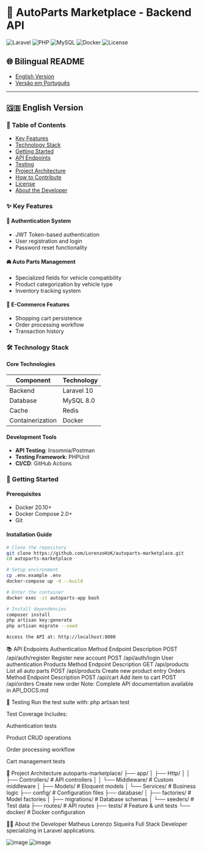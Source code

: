 # 🚗 AutoParts Marketplace - Backend API

![Laravel](https://img.shields.io/badge/Laravel-10-FF2D20?logo=laravel&logoColor=white)
![PHP](https://img.shields.io/badge/PHP-8.2-777BB4?logo=php&logoColor=white)
![MySQL](https://img.shields.io/badge/MySQL-8.0-4479A1?logo=mysql&logoColor=white)
![Docker](https://img.shields.io/badge/Docker-✓-2496ED?logo=docker&logoColor=white)
![License](https://img.shields.io/badge/license-MIT-blue)

## 🌐 Bilingual README
- [English Version](#-english-version)
- [Versão em Português](#-versão-em-português)

---

## 🇬🇧 English Version

### 📌 Table of Contents
- [Key Features](#-key-features)
- [Technology Stack](#-technology-stack)
- [Getting Started](#-getting-started)
- [API Endpoints](#-api-endpoints)
- [Testing](#-testing)
- [Project Architecture](#-project-architecture)
- [How to Contribute](#-how-to-contribute)
- [License](#-license)
- [About the Developer](#-about-the-developer)

### ✨ Key Features

#### 🔐 Authentication System
- JWT Token-based authentication
- User registration and login
- Password reset functionality

#### 🚘 Auto Parts Management
- Specialized fields for vehicle compatibility
- Product categorization by vehicle type
- Inventory tracking system

#### 🛒 E-Commerce Features
- Shopping cart persistence
- Order processing workflow
- Transaction history

### 🛠 Technology Stack

#### Core Technologies
| Component       | Technology |
|----------------|------------|
| Backend        | Laravel 10 |
| Database       | MySQL 8.0  |
| Cache          | Redis      |
| Containerization | Docker   |

#### Development Tools
- **API Testing**: Insomnia/Postman
- **Testing Framework**: PHPUnit
- **CI/CD**: GitHub Actions

### 🚀 Getting Started

#### Prerequisites
- Docker 20.10+
- Docker Compose 2.0+
- Git

#### Installation Guide
```bash
# Clone the repository
git clone https://github.com/LorenzoHzK/autoparts-marketplace.git
cd autoparts-marketplace

# Setup environment
cp .env.example .env
docker-compose up -d --build

# Enter the container
docker exec -it autoparts-app bash

# Install dependencies
composer install
php artisan key:generate
php artisan migrate --seed

Access the API at: http://localhost:8080
```
📚 API Endpoints
Authentication
Method	Endpoint	Description
POST	/api/auth/register	Register new account
POST	/api/auth/login	User authentication
Products
Method	Endpoint	Description
GET	/api/products	List all auto parts
POST	/api/products	Create new product entry
Orders
Method	Endpoint	Description
POST	/api/cart	Add item to cart
POST	/api/orders	Create new order
Note: Complete API documentation available in API_DOCS.md


🧪 Testing
Run the test suite with:
php artisan test

Test Coverage Includes:

Authentication tests

Product CRUD operations

Order processing workflow

Cart management tests


📂 Project Architecture
autoparts-marketplace/
├── app/
│   ├── Http/
│   │   ├── Controllers/   # API controllers
│   │   └── Middleware/    # Custom middleware
│   ├── Models/            # Eloquent models
│   └── Services/          # Business logic
├── config/                # Configuration files
├── database/
│   ├── factories/         # Model factories
│   ├── migrations/        # Database schemas
│   └── seeders/           # Test data
├── routes/                # API routes
├── tests/                 # Feature & unit tests
└── docker/                # Docker configuration

👨‍💻 About the Developer
Matheus Lorenzo Siqueira
Full Stack Developer specializing in Laravel applications.

![image](https://github.com/user-attachments/assets/b1146715-33f1-4afe-8208-164496e3d902)
![image](https://github.com/user-attachments/assets/35d510a9-a857-4e99-9799-2ed8811c4f6f)
